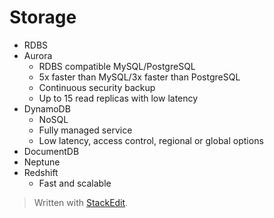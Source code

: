 
# Storage

- RDBS 
- Aurora
	- RDBS compatible MySQL/PostgreSQL
	- 5x faster than MySQL/3x faster than PostgreSQL
	- Continuous security backup
	- Up to 15 read replicas with low latency
- DynamoDB
	- NoSQL
	- Fully managed service
	- Low latency, access control, regional or global options
- DocumentDB
- Neptune
- Redshift 
	- Fast and scalable

> Written with [StackEdit](https://stackedit.io/).
<!--stackedit_data:
eyJoaXN0b3J5IjpbLTY1NzQ5MTI4MCwtMTAxNDA5NzEwNV19
-->